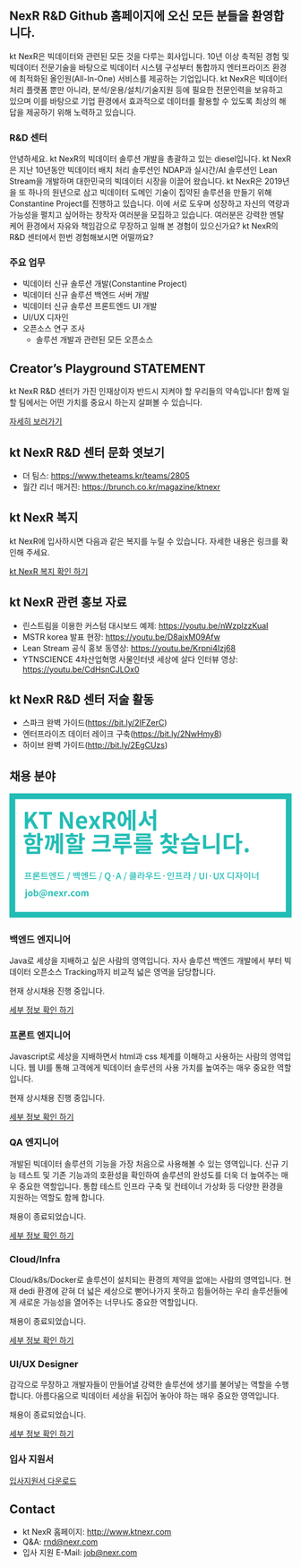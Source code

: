 ## NexR R&D Github 홈페이지에 오신 모든 분들을 환영합니다.

kt NexR은 빅데이터와 관련된 모든 것을 다루는 회사입니다. 10년 이상 축적된 경험 및 빅데이터 전문기술을 바탕으로 빅데이터 시스템 구성부터 통합까지 엔터프라이즈 환경에 최적화된 올인원(All-In-One) 서비스를 제공하는 기업입니다.  kt NexR은 빅데이터 처리 플랫폼 뿐만 아니라, 분석/운용/설치/기술지원 등에 필요한 전문인력을 보유하고 있으며 이를 바탕으로 기업 환경에서 효과적으로 데이터를 활용할 수 있도록 최상의 해답을 제공하기 위해 노력하고 있습니다.

### R&D 센터

안녕하세요. kt NexR의 빅데이터 솔루션 개발을 총괄하고 있는 diesel입니다. kt NexR은 지난 10년동안 빅데이터 배치 처리 솔루션인 NDAP과 실시간/AI 솔루션인 Lean Stream을 개발하며 대한민국의 빅데이터 시장을 이끌어 왔습니다. kt NexR은 2019년을 또 하나의 원년으로 삼고 빅데이터 도메인 기술이 집약된 솔루션을 만들기 위해 Constantine Project를 진행하고 있습니다. 이에 서로 도우며 성장하고 자신의 역량과 가능성을 펼치고 싶어하는 창작자 여러분을 모집하고 있습니다. 여러분은 강력한 멘탈 케어 환경에서 자유와 책임감으로 무장하고 일해 본 경험이 있으신가요? kt NexR의 R&D 센터에서 한번 경험해보시면 어떨까요?

### 주요 업무
- 빅데이터 신규 솔루션 개발(Constantine Project)
- 빅데이터 신규 솔루션 백엔드 서버 개발
- 빅데이터 신규 솔루션 프론트엔드 UI 개발
- UI/UX 디자인
- 오픈소스 연구 조사
  - 솔루션 개발과 관련된 모든 오픈소스
  
## Creator’s Playground STATEMENT
kt NexR R&D 센터가 가진 인재상이자 반드시 지켜야 할 우리들의 약속입니다! 함께 일할 팀에서는 어떤 가치를 중요시 하는지 살펴볼 수 있습니다.

[자세히 보러가기](./docs/statement/README.md)

  
## kt NexR R&D 센터 문화 엿보기
- 더 팀스: <https://www.theteams.kr/teams/2805>
- 월간 리너 매거진: <https://brunch.co.kr/magazine/ktnexr>

## kt NexR 복지
kt NexR에 입사하시면 다음과 같은 복지를 누릴 수 있습니다. 자세한 내용은 링크를 확인해 주세요.

[kt NexR 복지 확인 하기](./docs/welfare/README.md)

## kt NexR 관련 홍보 자료
- 린스트림을 이용한 커스텀 대시보드 예제:  <https://youtu.be/nWzplzzKuaI>
- MSTR korea 발표 현장: <https://youtu.be/D8ajxM09Afw>
- Lean Stream 공식 홍보 동영상: <https://youtu.be/Krpni4Izj68>
- YTNSCIENCE 4차산업혁명 사물인터넷 세상에 살다 인터뷰 영상: <https://youtu.be/CdHsnCJLOx0>

## kt NexR R&D 센터 저술 활동
- 스파크 완벽 가이드(<https://bit.ly/2IFZerC>)
- 엔터프라이즈 데이터 레이크 구축(<https://bit.ly/2NwHmy8>)
- 하이브 완벽 가이드(<http://bit.ly/2EgCUzs>)

## 채용 분야
![Recruiting banner](./images/jd_banner.jpg "Recruiting banner")

### 백엔드 엔지니어
Java로 세상을 지배하고 싶은 사람의 영역입니다. 자사 솔루션 백엔드 개발에서 부터 빅데이터 오픈소스 Tracking까지 비교적 넓은 영역을 담당합니다. 

현재 상시채용 진행 중입니다.

[세부 정보 확인 하기](./docs/job/backend/README.md)

### 프론트 엔지니어
Javascript로 세상을 지배하면서 html과 css 체계를 이해하고 사용하는 사람의 영역입니다.  웹 UI를 통해 고객에게 빅데이터 솔루션의 사용 가치를 높여주는 매우 중요한 역할입니다.

현재 상시채용 진행 중입니다.

[세부 정보 확인 하기](./docs/job/frontend/README.md)

### QA 엔지니어
개발된 빅데이터 솔루션의 기능을 가장 처음으로 사용해볼 수 있는 영역입니다. 신규 기능 테스트 및 기존 기능과의 호환성을 확인하여 솔루션의 완성도를 더욱 더 높여주는 매우 중요한 역할입니다. 통합 테스트 인프라 구축 및 컨테이너 가상화 등 다양한 환경을 지원하는 역할도 함께 합니다.

채용이 종료되었습니다.

[세부 정보 확인 하기](./docs/job/qa/README.md)

### Cloud/Infra
Cloud/k8s/Docker로 솔루션이 설치되는 환경의 제약을 없애는 사람의 영역입니다. 현재 dedi 환경에 갇혀 더 넓은 세상으로 뻗어나가지 못하고 힘들어하는 우리 솔루션들에게 새로운 가능성을 열어주는 너무나도 중요한 역할입니다.

채용이 종료되었습니다.

[세부 정보 확인 하기](./docs/job/cloud/README.md)

### UI/UX Designer
감각으로 무장하고 개발자들이 만들어낼 강력한 솔루션에 생기를 불어넣는 역할을 수행합니다. 아름다움으로 빅데이터 세상을 뒤집어 놓아야 하는 매우 중요한 영역입니다.

채용이 종료되었습니다.

[세부 정보 확인 하기](./docs/job/designer/README.md)

### 입사 지원서
[입사지원서 다운로드](./files/kt_nexr_resume.docx)

## Contact
* kt NexR 홈페이지: http://www.ktnexr.com
* Q&A: rnd@nexr.com
* 입사 지원 E-Mail: job@nexr.com
